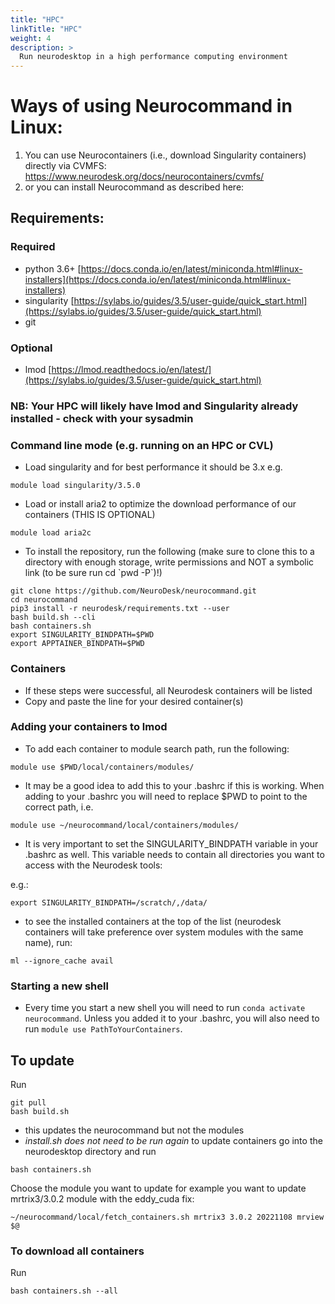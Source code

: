 ```yaml
---
title: "HPC"
linkTitle: "HPC"
weight: 4
description: >
  Run neurodesktop in a high performance computing environment
---
```


# Ways of using Neurocommand in Linux:
1) You can use Neurocontainers (i.e., download Singularity containers) directly via CVMFS: https://www.neurodesk.org/docs/neurocontainers/cvmfs/
2) or you can install Neurocommand as described here: 

## Requirements:
### Required
- python 3.6+ [https://docs.conda.io/en/latest/miniconda.html#linux-installers](https://docs.conda.io/en/latest/miniconda.html#linux-installers)
- singularity [https://sylabs.io/guides/3.5/user-guide/quick_start.html](https://sylabs.io/guides/3.5/user-guide/quick_start.html)
- git

### Optional
- lmod [https://lmod.readthedocs.io/en/latest/](https://sylabs.io/guides/3.5/user-guide/quick_start.html)

### NB: Your HPC will likely have lmod and Singularity already installed - check with your sysadmin

### Command line mode (e.g. running on an HPC or CVL)  
- Load singularity and for best performance it should be 3.x e.g.
```
module load singularity/3.5.0
``` 
- Load or install aria2 to optimize the download performance of our containers (THIS IS OPTIONAL)
```
module load aria2c
```
- To install the repository, run the following (make sure to clone this to a directory with enough storage, write permissions and NOT a symbolic link (to be sure run cd \`pwd -P\`)!)
```
git clone https://github.com/NeuroDesk/neurocommand.git 
cd neurocommand 
pip3 install -r neurodesk/requirements.txt --user 
bash build.sh --cli
bash containers.sh
export SINGULARITY_BINDPATH=$PWD
export APPTAINER_BINDPATH=$PWD
```
### Containers
- If these steps were successful, all Neurodesk containers will be listed
- Copy and paste the line for your desired container(s)


### Adding your containers to lmod
- To add each container to module search path, run the following: 
```
module use $PWD/local/containers/modules/
```
- It may be a good idea to add this to your .bashrc if this is working. When adding to your .bashrc you will need to replace $PWD to point to the correct path, i.e.
 
 ```
 module use ~/neurocommand/local/containers/modules/
 ```

- It is very important to set the SINGULARITY_BINDPATH variable in your .bashrc as well. This variable needs to contain all directories you want to access with the Neurodesk tools:

e.g.:
```
export SINGULARITY_BINDPATH=/scratch/,/data/
```
 
- to see the installed containers at the top of the list (neurodesk containers will take preference over system modules with the same name), run:
``` 
ml --ignore_cache avail
```

### Starting a new shell
- Every time you start a new shell you will need to run `conda activate neurocommand`. Unless you added it to your .bashrc, you will also need to run `module use PathToYourContainers`. 


## To update
Run 
```
git pull
bash build.sh
```  
- this updates the neurocommand but not the modules
- _install.sh does not need to be run again_
to update containers go into the neurodesktop directory and run 
```
bash containers.sh
``` 
 Choose the module you want to update for example you want to update mrtrix3/3.0.2 module with the eddy_cuda fix:
```
~/neurocommand/local/fetch_containers.sh mrtrix3 3.0.2 20221108 mrview $@
```

### To download all containers
Run 
```
bash containers.sh --all
```
